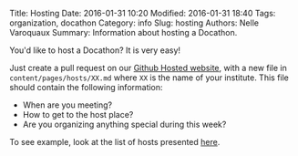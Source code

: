 Title: Hosting
Date: 2016-01-31 10:20
Modified: 2016-01-31 18:40
Tags: organization, docathon
Category: info
Slug: hosting
Authors: Nelle Varoquaux
Summary: Information about hosting a Docathon.

You'd like to host a Docathon? It is very easy!

Just create a pull request on our [Github Hosted
website](http://github.com/BIDS/docathon), with a new file in
`content/pages/hosts/XX.md` where `XX` is the name of your institute. This
file should contain the following information:

  - When are you meeting?
  - How to get to the host place?
  - Are you organizing anything special during this week?

To see example, look at the list of hosts presented [here](hosts/bids).
